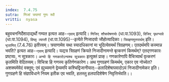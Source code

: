 ```yaml
---
index:  7.4.75
sutra:  णिजां त्रयाणां गुणः श्वौ
vritti:  nyasa
---
```


बहुवचननिर्देशादाद्यर्थो गम्यत इत्यत आह--`एवाम्` इत्यादि। `णिजिर् शौचपोषणयोः` (धा.पा.1093), `विजिर् पृथग्भावे` (धा.पा.1094), `विष्लृ व्याप्तौ` (धा.पा.1095)--इत्येते णिजादयो जौहोत्यादिकाः।
`त्रिग्रहणमुत्तरार्थम्` इति। `भृञामित्` (7.4.76) इतीत्त्वम्। त्रयाणामेव यथा स्यादधिकानां मा भूदित्येवमर्थं त्रिग्रहणम्। एतदर्थमपि कस्मान्न भवति? इत्यत आह--`एवाम्` इत्यादि। यद्यत्र त्रिग्रहणं क्रियते निजादीनामन्ते बृत्करणं किमर्थम्? एतद्गणकारः प्रष्टव्यः, न सूत्रकारः। `अन्यो हि गणकारोऽन्यश्च सूत्रकारः` इत्युक्तं प्राक्। गणकारेणापि वैचित्र्यार्थं वृत्करणं कृतमिति वेदितव्यम्। विचित्रा हि गणस्य कृतिर्गणकारेण।
अथ गुणग्रहणं किमर्थम्, एकार एव नोच्येत? अशक्यमेवेदं वक्तुम्; एवं ह्युच्यमाने द्वेव्यमपि कश्चिद्विजानीयात्--हलादिशेषापवादोऽयं निजादीनामेकर इति। गुणग्रहणे हि संज्ञाविधाने नियम इतीक एव भवति, हलस्तु हलपादिशेषेण निवृत्तिर्भवति।।


